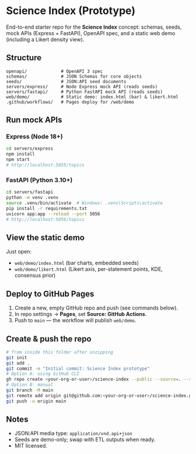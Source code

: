 # Science Index (Prototype)

End-to-end starter repo for the **Science Index** concept: schemas, seeds, mock APIs (Express + FastAPI), OpenAPI spec, and a static web demo (including a Likert density view).

## Structure
```
openapi/             # OpenAPI 3 spec
schemas/             # JSON Schemas for core objects
seeds/               # JSON:API seed documents
servers/express/     # Node Express mock API (reads seeds)
servers/fastapi/     # Python FastAPI mock API (reads seeds)
web/demo/            # Static demo: index.html (bar) & likert.html
.github/workflows/   # Pages deploy for /web/demo
```

## Run mock APIs

### Express (Node 18+)
```bash
cd servers/express
npm install
npm start
# http://localhost:5055/topics
```

### FastAPI (Python 3.10+)
```bash
cd servers/fastapi
python -m venv .venv
source .venv/bin/activate  # Windows: .venv\Scripts\activate
pip install -r requirements.txt
uvicorn app:app --reload --port 5056
# http://localhost:5056/topics
```

## View the static demo
Just open:
- `web/demo/index.html` (bar charts, embedded seeds)
- `web/demo/likert.html` (Likert axis, per-statement points, KDE, consensus prior)

## Deploy to GitHub Pages
1. Create a new, empty GitHub repo and push (see commands below).
2. In repo settings → **Pages**, set **Source: GitHub Actions**.
3. Push to `main` — the workflow will publish `web/demo`.

## Create & push the repo
```bash
# from inside this folder after unzipping
git init
git add .
git commit -m "Initial commit: Science Index prototype"
# Option A: using GitHub CLI
gh repo create <your-org-or-user>/science-index --public --source=. --remote=origin --push
# Option B: manual
git branch -M main
git remote add origin git@github.com:<your-org-or-user>/science-index.git
git push -u origin main
```

## Notes
- JSON:API media type: `application/vnd.api+json`
- Seeds are demo-only; swap with ETL outputs when ready.
- MIT licensed.
